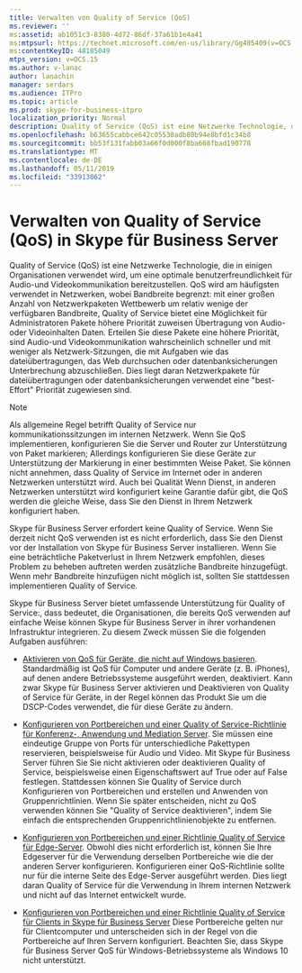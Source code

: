 ```yaml
---
title: Verwalten von Quality of Service (QoS)
ms.reviewer: ''
ms:assetid: ab1051c3-8380-4d72-86df-37a61b1e4a41
ms:mtpsurl: https://technet.microsoft.com/en-us/library/Gg405409(v=OCS.15)
ms:contentKeyID: 48185049
mtps_version: v=OCS.15
ms.author: v-lanac
author: lanachin
manager: serdars
ms.audience: ITPro
ms.topic: article
ms.prod: skype-for-business-itpro
localization_priority: Normal
description: Quality of Service (QoS) ist eine Netzwerke Technologie, die in einigen Organisationen verwendet wird, um eine optimale benutzerfreundlichkeit für Audio-und Videokommunikation bereitzustellen.
ms.openlocfilehash: b63655cabbce642c05530adb80b94e8bfd1c34b8
ms.sourcegitcommit: bb53f131fabb03a66f0d000f8ba668fbad190778
ms.translationtype: MT
ms.contentlocale: de-DE
ms.lasthandoff: 05/11/2019
ms.locfileid: "33913062"
---
```

# <a name="managing-quality-of-service-qos-in-skype-for-business-server"></a>Verwalten von Quality of Service (QoS) in Skype für Business Server


Quality of Service (QoS) ist eine Netzwerke Technologie, die in einigen Organisationen verwendet wird, um eine optimale benutzerfreundlichkeit für Audio-und Videokommunikation bereitzustellen. QoS wird am häufigsten verwendet in Netzwerken, wobei Bandbreite begrenzt: mit einer großen Anzahl von Netzwerkpaketen Wettbewerb um relativ wenige der verfügbaren Bandbreite, Quality of Service bietet eine Möglichkeit für Administratoren Pakete höhere Priorität zuweisen Übertragung von Audio- oder Videoinhalten Daten. Erteilen Sie diese Pakete eine höhere Priorität, sind Audio-und Videokommunikation wahrscheinlich schneller und mit weniger als Netzwerk-Sitzungen, die mit Aufgaben wie das dateiübertragungen, das Web durchsuchen oder datenbanksicherungen Unterbrechung abzuschließen. Dies liegt daran Netzwerkpakete für dateiübertragungen oder datenbanksicherungen verwendet eine "best-Effort" Priorität zugewiesen sind.


> [!NOTE]  
> Als allgemeine Regel betrifft Quality of Service nur kommunikationssitzungen im internen Netzwerk. Wenn Sie QoS implementieren, konfigurieren Sie die Server und Router zur Unterstützung von Paket markieren; Allerdings konfigurieren Sie diese Geräte zur Unterstützung der Markierung in einer bestimmten Weise Paket. Sie können nicht annehmen, dass Quality of Service im Internet oder in anderen Netzwerken unterstützt wird. Auch bei Qualität Wenn Dienst, in anderen Netzwerken unterstützt wird konfiguriert keine Garantie dafür gibt, die QoS werden die gleiche Weise, dass Sie den Dienst in Ihrem Netzwerk konfiguriert haben.

Skype für Business Server erfordert keine Quality of Service. Wenn Sie derzeit nicht QoS verwenden ist es nicht erforderlich, dass Sie den Dienst vor der Installation von Skype für Business Server installieren. Wenn Sie eine beträchtliche Paketverlust in Ihrem Netzwerk empfohlen, dieses Problem zu beheben auftreten werden zusätzliche Bandbreite hinzugefügt. Wenn mehr Bandbreite hinzufügen nicht möglich ist, sollten Sie stattdessen implementieren Quality of Service.

Skype für Business Server bietet umfassende Unterstützung für Quality of Service:, dass bedeutet, die Organisationen, die bereits QoS verwenden auf einfache Weise können Skype für Business Server in ihrer vorhandenen Infrastruktur integrieren. Zu diesem Zweck müssen Sie die folgenden Aufgaben ausführen:

  - [Aktivieren von QoS für Geräte, die nicht auf Windows basieren](enabling-qos-for-devices-that-are-not-based-on-windows.md). Standardmäßig ist QoS für Computer und andere Geräte (z. B. iPhones), auf denen andere Betriebssysteme ausgeführt werden, deaktiviert. Kann zwar Skype für Business Server aktivieren und Deaktivieren von Quality of Service für Geräte, in der Regel können das Produkt Sie um die DSCP-Codes verwendet, die für diese Geräte zu ändern.

  - [Konfigurieren von Portbereichen und einer Quality of Service-Richtlinie für Konferenz-, Anwendung und Mediation Server](configuring-port-ranges-for-your-conferencing-application-and-mediation-servers.md). Sie müssen eine eindeutige Gruppe von Ports für unterschiedliche Pakettypen reservieren, beispielsweise für Audio und Video. Mit Skype für Business Server führen Sie Sie nicht aktivieren oder deaktivieren Quality of Service, beispielsweise einen Eigenschaftswert auf True oder auf False festlegen. Stattdessen können Sie Quality of Service durch Konfigurieren von Portbereichen und erstellen und Anwenden von Gruppenrichtlinien. Wenn Sie später entscheiden, nicht zu QoS verwenden können Sie "Quality of Service deaktivieren", indem Sie einfach die entsprechenden Gruppenrichtlinienobjekte zu entfernen.

  - [Konfigurieren von Portbereichen und einer Richtlinie Quality of Service für Edge-Server](configuring-port-ranges-for-your-edge-servers.md). Obwohl dies nicht erforderlich ist, können Sie Ihre Edgeserver für die Verwendung derselben Portbereiche wie die der anderen Server konfigurieren. Konfigurieren einer QoS-Richtlinie sollte nur für die interne Seite des Edge-Server ausgeführt werden. Dies liegt daran Quality of Service für die Verwendung in Ihrem internen Netzwerk und nicht auf das Internet entwickelt wurde.

- [Konfigurieren von Portbereichen und einer Richtlinie Quality of Service für Clients in Skype für Business Server](configuring-port-ranges-for-your-skype-clients.md)  Diese Portbereiche gelten nur für Clientcomputer und unterscheiden sich in der Regel von die Portbereiche auf Ihren Servern konfiguriert. Beachten Sie, dass Skype für Business Server QoS für Windows-Betriebssysteme als Windows 10 nicht unterstützt.


